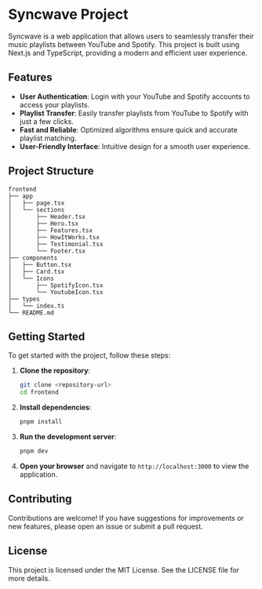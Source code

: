 # Syncwave Project

Syncwave is a web application that allows users to seamlessly transfer their music playlists between YouTube and Spotify. This project is built using Next.js and TypeScript, providing a modern and efficient user experience.

## Features

- **User Authentication**: Login with your YouTube and Spotify accounts to access your playlists.
- **Playlist Transfer**: Easily transfer playlists from YouTube to Spotify with just a few clicks.
- **Fast and Reliable**: Optimized algorithms ensure quick and accurate playlist matching.
- **User-Friendly Interface**: Intuitive design for a smooth user experience.

## Project Structure

```
frontend
├── app
│   ├── page.tsx
│   └── sections
│       ├── Header.tsx
│       ├── Hero.tsx
│       ├── Features.tsx
│       ├── HowItWorks.tsx
│       ├── Testimonial.tsx
│       └── Footer.tsx
├── components
│   ├── Button.tsx
│   ├── Card.tsx
│   └── Icons
│       ├── SpotifyIcon.tsx
│       └── YoutubeIcon.tsx
├── types
│   └── index.ts
└── README.md
```

## Getting Started

To get started with the project, follow these steps:

1. **Clone the repository**:
   ```bash
   git clone <repository-url>
   cd frontend
   ```

2. **Install dependencies**:
   ```bash
   pnpm install
   ```

3. **Run the development server**:
   ```bash
   pnpm dev
   ```

4. **Open your browser** and navigate to `http://localhost:3000` to view the application.

## Contributing

Contributions are welcome! If you have suggestions for improvements or new features, please open an issue or submit a pull request.

## License

This project is licensed under the MIT License. See the LICENSE file for more details.